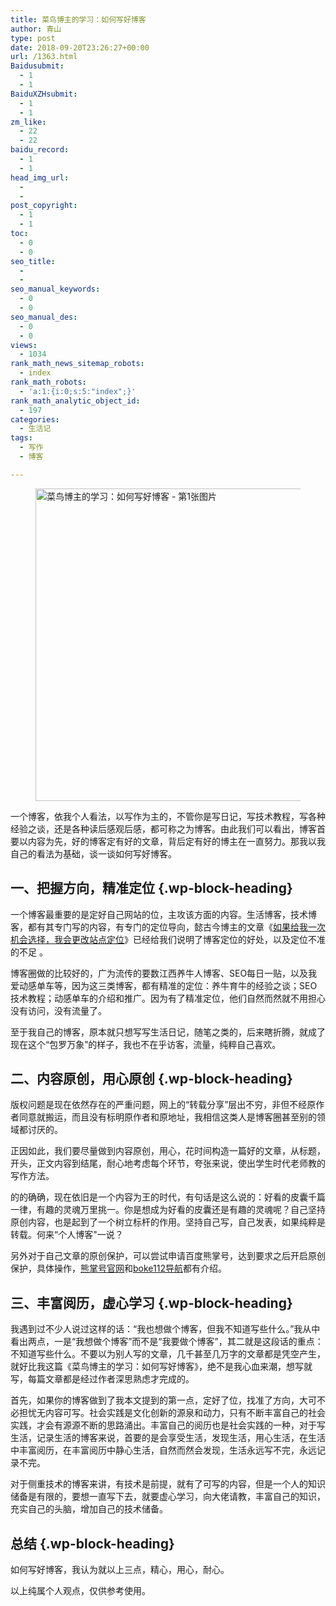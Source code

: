 ```yaml
---
title: 菜鸟博主的学习：如何写好博客
author: 青山
type: post
date: 2018-09-20T23:26:27+00:00
url: /1363.html
Baidusubmit:
  - 1
  - 1
BaiduXZHsubmit:
  - 1
  - 1
zm_like:
  - 22
  - 22
baidu_record:
  - 1
  - 1
head_img_url:
  - 
  - 
post_copyright:
  - 1
  - 1
toc:
  - 0
  - 0
seo_title:
  - 
  - 
seo_manual_keywords:
  - 0
  - 0
seo_manual_des:
  - 0
  - 0
views:
  - 1034
rank_math_news_sitemap_robots:
  - index
rank_math_robots:
  - 'a:1:{i:0;s:5:"index";}'
rank_math_analytic_object_id:
  - 197
categories:
  - 生活记
tags:
  - 写作
  - 博客

---
```

<div class="wp-block-image">
  <figure class="aligncenter size-full"><a href="http://yinji.org/wp-content/uploads/2018/09/2018092013584386.png" loading="lazy" rel="sponsored" data-fancybox="gallery"><img loading="lazy" decoding="async" width="900" height="500" src="http://yinji.org/wp-content/uploads/2018/09/2018092013584386.png" class="wp-image-1364" srcset="https://yinji-1253682336.cos.ap-guangzhou.myqcloud.com/2018/09/2018092013584386.png 900w, https://yinji-1253682336.cos.ap-guangzhou.myqcloud.com/2018/09/2018092013584386-300x167.png 300w, https://yinji-1253682336.cos.ap-guangzhou.myqcloud.com/2018/09/2018092013584386-768x427.png 768w" sizes="(max-width: 900px) 100vw, 900px" / alt="菜鸟博主的学习：如何写好博客 - 第1张图片" title="菜鸟博主的学习：如何写好博客 - 第1张图片 | 印记" ></a></figure>
</div>

一个博客，依我个人看法，以写作为主的，不管你是写日记，写技术教程，写各种经验之谈，还是各种读后感观后感，都可称之为博客。由此我们可以看出，博客首要以内容为先，好的博客定有好的文章，背后定有好的博主在一直努力。那我以我自己的看法为基础，谈一谈如何写好博客。

## 一、把握方向，精准定位 {.wp-block-heading}

一个博客最重要的是定好自己网站的位，主攻该方面的内容。生活博客，技术博客，都有其专门写的内容，有专门的定位导向，懿古今博主的文章《[如果给我一次机会选择，我会更改站点定位][1]》已经给我们说明了博客定位的好处，以及定位不准的不足 。

博客圈做的比较好的，广为流传的要数江西养牛人博客、SEO每日一贴，以及我爱动感单车等，因为这三类博客，都有精准的定位：养牛育牛的经验之谈；SEO技术教程；动感单车的介绍和推广。因为有了精准定位，他们自然而然就不用担心没有访问，没有流量了。

至于我自己的博客，原本就只想写写生活日记，随笔之类的，后来瞎折腾，就成了现在这个“包罗万象”的样子，我也不在乎访客，流量，纯粹自己喜欢。

## 二、内容原创，用心原创 {.wp-block-heading}

版权问题是现在依然存在的严重问题，网上的“转载分享”层出不穷，非但不经原作者同意就搬运，而且没有标明原作者和原地址，我相信这类人是博客圈甚至别的领域都讨厌的。

正因如此，我们要尽量做到内容原创，用心，花时间构造一篇好的文章，从标题，开头，正文内容到结尾，耐心地考虑每个环节，夸张来说，使出学生时代老师教的写作方法。

的的确确，现在依旧是一个内容为王的时代，有句话是这么说的：好看的皮囊千篇一律，有趣的灵魂万里挑一。你是想成为好看的皮囊还是有趣的灵魂呢？自己坚持原创内容，也是起到了一个树立标杆的作用。坚持自己写，自己发表，如果纯粹是转载。何来“个人博客"一说？

另外对于自己文章的原创保护，可以尝试申请百度熊掌号，达到要求之后开启原创保护，具体操作，[熊掌号官网][2]和[boke112导航][3]都有介绍。

## 三、丰富阅历，虚心学习 {.wp-block-heading}

我遇到过不少人说过这样的话：“我也想做个博客，但我不知道写些什么。”我从中看出两点，一是“我想做个博客”而不是“我要做个博客”，其二就是这段话的重点：不知道写些什么。不要以为别人写的文章，几千甚至几万字的文章都是凭空产生，就好比我这篇《菜鸟博主的学习：如何写好博客》，绝不是我心血来潮，想写就写，每篇文章都是经过作者深思熟虑才完成的。

首先，如果你的博客做到了我本文提到的第一点，定好了位，找准了方向，大可不必担忧无内容可写。社会实践是文化创新的源泉和动力，只有不断丰富自己的社会实践，才会有源源不断的思路涌出。丰富自己的阅历也是社会实践的一种，对于写生活，记录生活的博客来说，首要的是会享受生活，发现生活，用心生活，在生活中丰富阅历，在丰富阅历中静心生活，自然而然会发现，生活永远写不完，永远记录不完。

对于侧重技术的博客来讲，有技术是前提，就有了可写的内容，但是一个人的知识储备是有限的，要想一直写下去，就要虚心学习，向大佬请教，丰富自己的知识，充实自己的头脑，增加自己的技术储备。

## 总结 {.wp-block-heading}

如何写好博客，我认为就以上三点，精心，用心，耐心。

以上纯属个人观点，仅供参考使用。

 [1]: https://www.yigujin.cn/1589.html
 [2]: https://www.baidu.com/link?url=livoDDPh4ixrssoy807aYNW7wB-rLfpz0gihzoE8qy_3u1NtYG0GIZ10g437g4QT&wd=&eqid=edf3f11c00067e8d000000065ba42a9c
 [3]: https://boke112.com/search/%E7%86%8A%E6%8E%8C%E5%8F%B7/